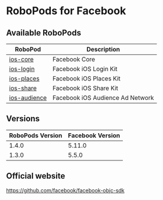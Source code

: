 # RoboPods for Facebook

## Available RoboPods

| RoboPod                           | Description                         |
|-----------------------------------|-------------------------------------|
| [ios-core](ios-core/)             | Facebook Core                       |
| [ios-login](ios-login/)           | Facebook iOS Login Kit              |
| [ios-places](ios-places/)         | Facebook iOS Places Kit             |
| [ios-share](ios-share/)           | Facebook iOS Share Kit              |
| [ios-audience](ios-audience/)     | Facebook iOS Audience Ad Network    |

## Versions

| RoboPods Version  | Facebook Version    |
|-------------------|---------------------|
| 1.4.0             | 5.11.0              |
| 1.3.0             | 5.5.0               |

## Official website

https://github.com/facebook/facebook-objc-sdk
